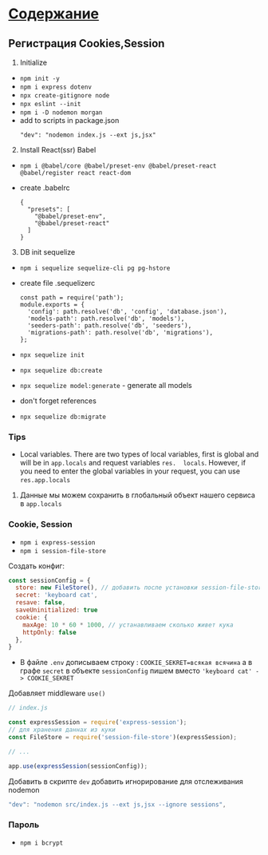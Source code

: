 # [Содержание](../README.md)

## Регистрация Cookies,Session

1. Initialize

- `npm init -y`
- `npm i express dotenv`
- `npx create-gitignore node`
- `npx eslint --init`
- `npm i -D nodemon morgan`
- add to scripts in package.json
  ```
  "dev": "nodemon index.js --ext js,jsx"
  ```

2. Install React(ssr) Babel

- `npm i @babel/core @babel/preset-env @babel/preset-react @babel/register react react-dom`

- create .babelrc

  ```
  {
    "presets": [
      "@babel/preset-env",
      "@babel/preset-react"
    ]
  }
  ```

3. DB init sequelize

- `npm i sequelize sequelize-cli pg pg-hstore`

- create file .sequelizerc

  ```
  const path = require('path');
  module.exports = {
    'config': path.resolve('db', 'config', 'database.json'),
    'models-path': path.resolve('db', 'models'),
    'seeders-path': path.resolve('db', 'seeders'),
    'migrations-path': path.resolve('db', 'migrations'),
  };
  ```

- `npx sequelize init`
- `npx sequelize db:create`
- `npx sequelize model:generate` - generate all models
- don't forget references
- `npx sequelize db:migrate`

### Tips

- Local variables. There are two types of local variables, first is global and will be in `app.locals` and request variables `res.  locals`. However, if you need to enter the global variables in your request, you can use `res.app.locals`

1. Данные мы можем сохранить в глобальный объект нашего сервиса в `app.locals`

### Cookie, Session

- `npm i express-session`
- `npm i session-file-store`

Создать конфиг:
```js
const sessionConfig = {
  store: new FileStore(), // добавить после установки session-file-store
  secret: 'keyboard cat',
  resave: false,
  saveUninitialized: true
  cookie: {
    maxAge: 10 * 60 * 1000, // устанавливаем сколько живет кука
    httpOnly: false
  },
}
```
- В файле `.env` дописываем строку : `COOKIE_SEKRET=всякая всячина` а в графе `secret` в объекте `sessionConfig` пишем вместо `'keyboard cat' -> COOKIE_SEKRET`

Добавляет middleware `use()`

```js
// index.js

const expressSession = require('express-session');
// для хранения даннах из куки
const FileStore = require('session-file-store')(expressSession);

// ...

app.use(expressSession(sessionConfig));
```

Добавить в скрипте `dev` добавить игнорирование для отслеживания nodemon 

```js
"dev": "nodemon src/index.js --ext js,jsx --ignore sessions",
```

### Пароль
- `npm i bcrypt`
